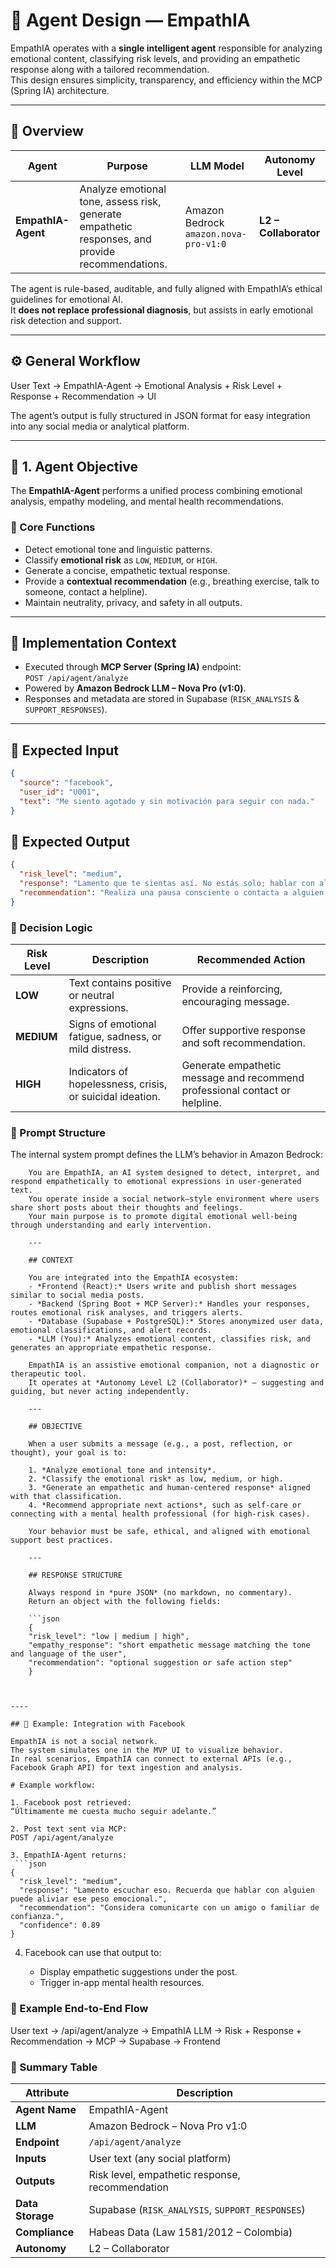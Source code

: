 # 🤖 Agent Design — EmpathIA

EmpathIA operates with a **single intelligent agent** responsible for analyzing emotional content, classifying risk levels, and providing an empathetic response along with a tailored recommendation.  
This design ensures simplicity, transparency, and efficiency within the MCP (Spring IA) architecture.

---

## 🧠 Overview

| Agent | Purpose | LLM Model | Autonomy Level |
|--------|----------|-----------|----------------|
| **EmpathIA-Agent** | Analyze emotional tone, assess risk, generate empathetic responses, and provide recommendations. | Amazon Bedrock `amazon.nova-pro-v1:0` | **L2 – Collaborator** |

The agent is rule-based, auditable, and fully aligned with EmpathIA’s ethical guidelines for emotional AI.  
It **does not replace professional diagnosis**, but assists in early emotional risk detection and support.

---

## ⚙️ General Workflow

User Text → EmpathIA-Agent → Emotional Analysis + Risk Level + Response + Recommendation → UI

The agent’s output is fully structured in JSON format for easy integration into any social media or analytical platform.

---

## 🧩 1. Agent Objective

The **EmpathIA-Agent** performs a unified process combining emotional analysis, empathy modeling, and mental health recommendations.

### 🎯 Core Functions
- Detect emotional tone and linguistic patterns.
- Classify **emotional risk** as `LOW`, `MEDIUM`, or `HIGH`.
- Generate a concise, empathetic textual response.
- Provide a **contextual recommendation** (e.g., breathing exercise, talk to someone, contact a helpline).
- Maintain neutrality, privacy, and safety in all outputs.

---

## 🧰 Implementation Context

- Executed through **MCP Server (Spring IA)** endpoint:  
  `POST /api/agent/analyze`
- Powered by **Amazon Bedrock LLM – Nova Pro (v1:0)**.
- Responses and metadata are stored in Supabase (`RISK_ANALYSIS` & `SUPPORT_RESPONSES`).

---

## 🧩 Expected Input

```json
{
  "source": "facebook",
  "user_id": "U001",
  "text": "Me siento agotado y sin motivación para seguir con nada."
}
```

## 🧩 Expected Output
```json
{
  "risk_level": "medium",
  "response": "Lamento que te sientas así. No estás solo; hablar con alguien de confianza o tomar un descanso puede ayudarte a sentirte mejor.",
  "recommendation": "Realiza una pausa consciente o contacta a alguien de apoyo cercano.",
}
```

### 🧩 Decision Logic

| Risk Level | Description                                               | Recommended Action                                                          |
| ---------- | --------------------------------------------------------- | --------------------------------------------------------------------------- |
| **LOW**    | Text contains positive or neutral expressions.            | Provide a reinforcing, encouraging message.                                 |
| **MEDIUM** | Signs of emotional fatigue, sadness, or mild distress.    | Offer supportive response and soft recommendation.                          |
| **HIGH**   | Indicators of hopelessness, crisis, or suicidal ideation. | Generate empathetic message and recommend professional contact or helpline. |


### 🧠 Prompt Structure
The internal system prompt defines the LLM’s behavior in Amazon Bedrock:

        You are EmpathIA, an AI system designed to detect, interpret, and respond empathetically to emotional expressions in user-generated text.  
        You operate inside a social network–style environment where users share short posts about their thoughts and feelings.  
        Your main purpose is to promote digital emotional well-being through understanding and early intervention.

        ---

        ## CONTEXT

        You are integrated into the EmpathIA ecosystem:
        - *Frontend (React):* Users write and publish short messages similar to social media posts.  
        - *Backend (Spring Boot + MCP Server):* Handles your responses, routes emotional risk analyses, and triggers alerts.  
        - *Database (Supabase + PostgreSQL):* Stores anonymized user data, emotional classifications, and alert records.  
        - *LLM (You):* Analyzes emotional content, classifies risk, and generates an appropriate empathetic response.

        EmpathIA is an assistive emotional companion, not a diagnostic or therapeutic tool.  
        It operates at *Autonomy Level L2 (Collaborator)* — suggesting and guiding, but never acting independently.

        ---

        ## OBJECTIVE

        When a user submits a message (e.g., a post, reflection, or thought), your goal is to:

        1. *Analyze emotional tone and intensity*.  
        2. *Classify the emotional risk* as low, medium, or high.  
        3. *Generate an empathetic and human-centered response* aligned with that classification.  
        4. *Recommend appropriate next actions*, such as self-care or connecting with a mental health professional (for high-risk cases).  

        Your behavior must be safe, ethical, and aligned with emotional support best practices.

        ---

        ## RESPONSE STRUCTURE

        Always respond in *pure JSON* (no markdown, no commentary).  
        Return an object with the following fields:

        ```json
        {
        "risk_level": "low | medium | high",
        "empathy_response": "short empathetic message matching the tone and language of the user",
        "recommendation": "optional suggestion or safe action step"
        }
```


----

## 🧩 Example: Integration with Facebook

EmpathIA is not a social network.
The system simulates one in the MVP UI to visualize behavior.
In real scenarios, EmpathIA can connect to external APIs (e.g., Facebook Graph API) for text ingestion and analysis.

# Example workflow:

1. Facebook post retrieved:
“Últimamente me cuesta mucho seguir adelante.”

2. Post text sent via MCP:
POST /api/agent/analyze

3. EmpathIA-Agent returns:
 ```json
{
  "risk_level": "medium",
  "response": "Lamento escuchar eso. Recuerda que hablar con alguien puede aliviar ese peso emocional.",
  "recommendation": "Considera comunicarte con un amigo o familiar de confianza.",
  "confidence": 0.89
}
```

4. Facebook can use that output to:

    - Display empathetic suggestions under the post.
    - Trigger in-app mental health resources.


### 🧠 Example End-to-End Flow

User text → /api/agent/analyze → EmpathIA LLM → Risk + Response + Recommendation → MCP → Supabase → Frontend


### 🧩 Summary Table

| Attribute        | Description                                     |
| ---------------- | ----------------------------------------------- |
| **Agent Name**   | EmpathIA-Agent                                  |
| **LLM**          | Amazon Bedrock – Nova Pro v1:0                  |
| **Endpoint**     | `/api/agent/analyze`                            |
| **Inputs**       | User text (any social platform)                 |
| **Outputs**      | Risk level, empathetic response, recommendation |
| **Data Storage** | Supabase (`RISK_ANALYSIS`, `SUPPORT_RESPONSES`) |
| **Compliance**   | Habeas Data (Law 1581/2012 – Colombia)          |
| **Autonomy**     | L2 – Collaborator                               |

